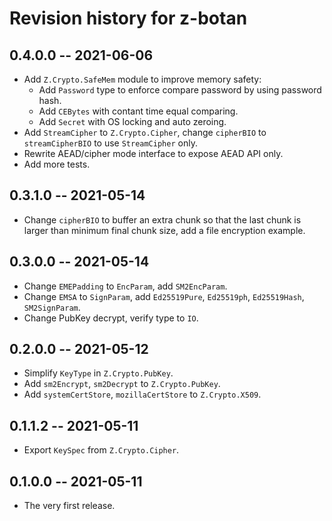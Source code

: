 # Revision history for z-botan

## 0.4.0.0  -- 2021-06-06

* Add `Z.Crypto.SafeMem` module to improve memory safety:
    * Add `Password` type to enforce compare password by using password hash.
    * Add `CEBytes` with contant time equal comparing.
    * Add `Secret` with OS locking and auto zeroing.
* Add `StreamCipher` to `Z.Crypto.Cipher`, change `cipherBIO` to `streamCipherBIO` to use `StreamCipher` only.
* Rewrite AEAD/cipher mode interface to expose AEAD API only.
* Add more tests.

## 0.3.1.0  -- 2021-05-14

* Change `cipherBIO` to buffer an extra chunk so that the last chunk is larger than minimum final chunk size, add a file encryption example.

## 0.3.0.0  -- 2021-05-14

* Change `EMEPadding` to `EncParam`, add `SM2EncParam`.
* Change `EMSA` to `SignParam`, add `Ed25519Pure`, `Ed25519ph`, `Ed25519Hash`, `SM2SignParam`.
* Change PubKey decrypt, verify type to `IO`.

## 0.2.0.0  -- 2021-05-12

* Simplify `KeyType` in `Z.Crypto.PubKey`.
* Add `sm2Encrypt`, `sm2Decrypt` to `Z.Crypto.PubKey`.
* Add `systemCertStore`, `mozillaCertStore` to `Z.Crypto.X509`.

## 0.1.1.2  -- 2021-05-11

* Export `KeySpec` from `Z.Crypto.Cipher`.

## 0.1.0.0  -- 2021-05-11

* The very first release.
